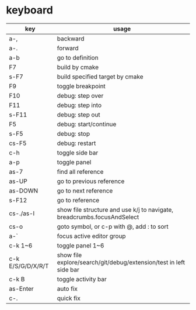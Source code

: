 
# keyboard

| key               | usage                                                                   |
| -                 | -                                                                       |
| a-,               | backward                                                                |
| a-.               | forward                                                                 |
| a-b               | go to definition                                                        |
| F7                | build by cmake                                                          |
| s-F7              | build specified target by cmake                                         |
| F9                | toggle breakpoint                                                       |
| F10               | debug: step over                                                        |
| F11               | debug: step into                                                        |
| s-F11             | debug: step out                                                         |
| F5                | debug: start/continue                                                   |
| s-F5              | debug: stop                                                             |
| cs-F5             | debug: restart                                                          |
| c-h               | toggle side bar                                                         |
| a-p               | toggle panel                                                            |
| as-7              | find all reference                                                      |
| as-UP             | go to previous reference                                                |
| as-DOWN           | go to next reference                                                    |
| s-F12             | go to reference                                                         |
| cs-./as-l         | show file structure and use k/j to navigate, breadcrumbs.focusAndSelect |
| cs-o              | goto symbol, or c-p with @, add : to sort                               |
| a-\`              | focus active editor group                                               |
| c-k 1~6           | toggle panel 1~6                                                        |
| c-k E/S/G/D/X/R/T | show file explore/search/git/debug/extension/test in left side bar      |
| c-k B             | toggle activity bar                                                     |
| as-Enter          | auto fix                                                                |
| c-.               | quick fix                                                               |


